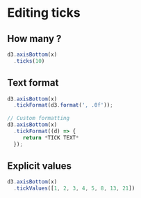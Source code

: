 # Editing ticks

## How many ?

```javascript
d3.axisBottom(x)
  .ticks(10)
```

## Text format

```javascript
d3.axisBottom(x)
  .tickFormat(d3.format(', .0f'));
  
// Custom formatting
d3.axisBottom(x)
  .tickFormat((d) => {
     return *TICK TEXT*
  });
```

## Explicit values

```javascript
d3.axisBottom(x)
  .tickValues([1, 2, 3, 4, 5, 8, 13, 21])
```





